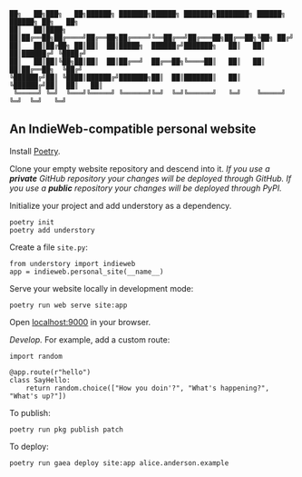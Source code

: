     ██╗   ██╗███╗   ██╗██████╗ ███████╗██████╗ ███████╗████████╗ ██████╗ ██████╗ ██╗   ██╗
    ██║   ██║████╗  ██║██╔══██╗██╔════╝██╔══██╗██╔════╝╚══██╔══╝██╔═══██╗██╔══██╗╚██╗ ██╔╝
    ██║   ██║██╔██╗ ██║██║  ██║█████╗  ██████╔╝███████╗   ██║   ██║   ██║██████╔╝ ╚████╔╝
    ██║   ██║██║╚██╗██║██║  ██║██╔══╝  ██╔══██╗╚════██║   ██║   ██║   ██║██╔══██╗  ╚██╔╝
    ╚██████╔╝██║ ╚████║██████╔╝███████╗██║  ██║███████║   ██║   ╚██████╔╝██║  ██║   ██║
     ╚═════╝ ╚═╝  ╚═══╝╚═════╝ ╚══════╝╚═╝  ╚═╝╚══════╝   ╚═╝    ╚═════╝ ╚═╝  ╚═╝   ╚═╝

## An IndieWeb-compatible personal website

Install [Poetry](https://python-poetry.org).

Clone your empty website repository and descend into it. *If you
use a **private** GitHub repository your changes will be deployed through
GitHub. If you use a **public** repository your changes will be deployed
through PyPI.*

Initialize your project and add understory as a dependency.

    poetry init
    poetry add understory

Create a file `site.py`:

    from understory import indieweb
    app = indieweb.personal_site(__name__)

<!--Add your site's app as an entry point in your `pyproject.toml`:

    poetry run web install site:app AliceAnderson-->

Serve your website locally in development mode:

    poetry run web serve site:app

Open <a href=http://localhost:9000>localhost:9000</a> in your browser.

*Develop.* For example, add a custom route:

    import random
    
    @app.route(r"hello")
    class SayHello:
        return random.choice(["How you doin'?", "What's happening?", "What's up?"])

To publish:

    poetry run pkg publish patch

To deploy:

    poetry run gaea deploy site:app alice.anderson.example
